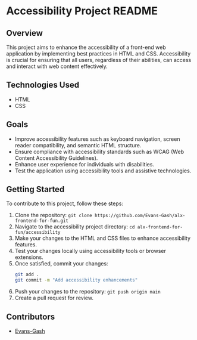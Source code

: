 # Accessibility Project README

## Overview
This project aims to enhance the accessibility of a front-end web application by implementing best practices in HTML and CSS. Accessibility is crucial for ensuring that all users, regardless of their abilities, can access and interact with web content effectively.

## Technologies Used
- HTML
- CSS

## Goals
- Improve accessibility features such as keyboard navigation, screen reader compatibility, and semantic HTML structure.
- Ensure compliance with accessibility standards such as WCAG (Web Content Accessibility Guidelines).
- Enhance user experience for individuals with disabilities.
- Test the application using accessibility tools and assistive technologies.

## Getting Started
To contribute to this project, follow these steps:

1. Clone the repository: `git clone https://github.com/Evans-Gash/alx-frontend-for-fun.git`
2. Navigate to the accessibility project directory: `cd alx-frontend-for-fun/accessibility`
3. Make your changes to the HTML and CSS files to enhance accessibility features.
4. Test your changes locally using accessibility tools or browser extensions.
5. Once satisfied, commit your changes: 
    ```bash
    git add .
    git commit -m "Add accessibility enhancements"
    ```
6. Push your changes to the repository: `git push origin main`
7. Create a pull request for review.

## Contributors
- [Evans-Gash](https://github.com/Evans-Gash)

